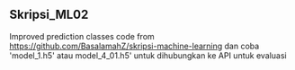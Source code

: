 ## Skripsi_ML02

Improved prediction classes code from https://github.com/BasalamahZ/skripsi-machine-learning dan coba 'model_1.h5' atau model_4_01.h5' untuk dihubungkan ke API untuk evaluasi
